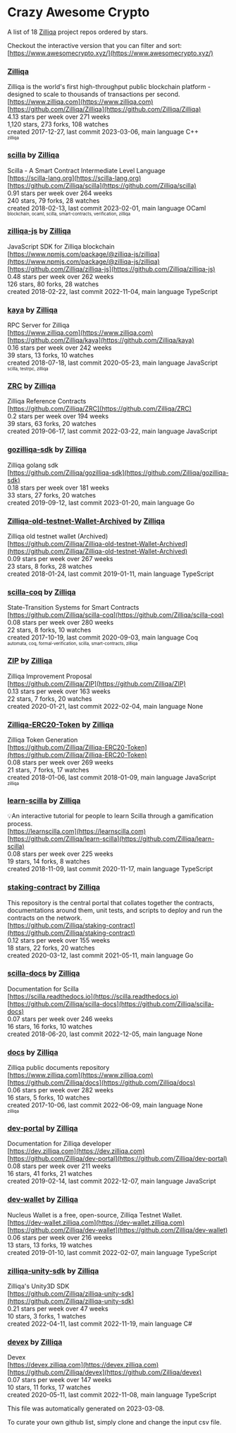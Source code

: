 # Crazy Awesome Crypto
A list of 18 [Zilliqa](https://github.com/Zilliqa) project repos ordered by stars.  

Checkout the interactive version that you can filter and sort: 
[https://www.awesomecrypto.xyz/](https://www.awesomecrypto.xyz/)  


### [Zilliqa](https://github.com/Zilliqa/Zilliqa)  
Zilliqa is the world's first high-throughput public blockchain platform - designed to scale to thousands ​of transactions per second.  
[https://www.zilliqa.com](https://www.zilliqa.com)  
[https://github.com/Zilliqa/Zilliqa](https://github.com/Zilliqa/Zilliqa)  
4.13 stars per week over 271 weeks  
1,120 stars, 273 forks, 108 watches  
created 2017-12-27, last commit 2023-03-06, main language C++  
<sub><sup>zilliqa</sup></sub>


### [scilla](https://github.com/Zilliqa/scilla) by [Zilliqa](https://github.com/Zilliqa)  
Scilla - A Smart Contract Intermediate Level Language  
[https://scilla-lang.org](https://scilla-lang.org)  
[https://github.com/Zilliqa/scilla](https://github.com/Zilliqa/scilla)  
0.91 stars per week over 264 weeks  
240 stars, 79 forks, 28 watches  
created 2018-02-13, last commit 2023-02-01, main language OCaml  
<sub><sup>blockchain, ocaml, scilla, smart-contracts, verification, zilliqa</sup></sub>


### [zilliqa-js](https://github.com/Zilliqa/zilliqa-js) by [Zilliqa](https://github.com/Zilliqa)  
JavaScript SDK for Zilliqa blockchain  
[https://www.npmjs.com/package/@zilliqa-js/zilliqa](https://www.npmjs.com/package/@zilliqa-js/zilliqa)  
[https://github.com/Zilliqa/zilliqa-js](https://github.com/Zilliqa/zilliqa-js)  
0.48 stars per week over 262 weeks  
126 stars, 80 forks, 28 watches  
created 2018-02-22, last commit 2022-11-04, main language TypeScript  


### [kaya](https://github.com/Zilliqa/kaya) by [Zilliqa](https://github.com/Zilliqa)  
RPC Server for Zilliqa  
[https://www.zilliqa.com](https://www.zilliqa.com)  
[https://github.com/Zilliqa/kaya](https://github.com/Zilliqa/kaya)  
0.16 stars per week over 242 weeks  
39 stars, 13 forks, 10 watches  
created 2018-07-18, last commit 2020-05-23, main language JavaScript  
<sub><sup>scilla, testrpc, zilliqa</sup></sub>


### [ZRC](https://github.com/Zilliqa/ZRC) by [Zilliqa](https://github.com/Zilliqa)  
Zilliqa Reference Contracts  
[https://github.com/Zilliqa/ZRC](https://github.com/Zilliqa/ZRC)  
0.2 stars per week over 194 weeks  
39 stars, 63 forks, 20 watches  
created 2019-06-17, last commit 2022-03-22, main language JavaScript  


### [gozilliqa-sdk](https://github.com/Zilliqa/gozilliqa-sdk) by [Zilliqa](https://github.com/Zilliqa)  
Zilliqa golang sdk  
[https://github.com/Zilliqa/gozilliqa-sdk](https://github.com/Zilliqa/gozilliqa-sdk)  
0.18 stars per week over 181 weeks  
33 stars, 27 forks, 20 watches  
created 2019-09-12, last commit 2023-01-20, main language Go  


### [Zilliqa-old-testnet-Wallet-Archived](https://github.com/Zilliqa/Zilliqa-old-testnet-Wallet-Archived) by [Zilliqa](https://github.com/Zilliqa)  
Zilliqa old testnet wallet (Archived)  
[https://github.com/Zilliqa/Zilliqa-old-testnet-Wallet-Archived](https://github.com/Zilliqa/Zilliqa-old-testnet-Wallet-Archived)  
0.09 stars per week over 267 weeks  
23 stars, 8 forks, 28 watches  
created 2018-01-24, last commit 2019-01-11, main language TypeScript  


### [scilla-coq](https://github.com/Zilliqa/scilla-coq) by [Zilliqa](https://github.com/Zilliqa)  
State-Transition Systems for Smart Contracts  
[https://github.com/Zilliqa/scilla-coq](https://github.com/Zilliqa/scilla-coq)  
0.08 stars per week over 280 weeks  
22 stars, 8 forks, 10 watches  
created 2017-10-19, last commit 2020-09-03, main language Coq  
<sub><sup>automata, coq, formal-verification, scilla, smart-contracts, zilliqa</sup></sub>


### [ZIP](https://github.com/Zilliqa/ZIP) by [Zilliqa](https://github.com/Zilliqa)  
Zilliqa Improvement Proposal  
[https://github.com/Zilliqa/ZIP](https://github.com/Zilliqa/ZIP)  
0.13 stars per week over 163 weeks  
22 stars, 7 forks, 20 watches  
created 2020-01-21, last commit 2022-02-04, main language None  


### [Zilliqa-ERC20-Token](https://github.com/Zilliqa/Zilliqa-ERC20-Token) by [Zilliqa](https://github.com/Zilliqa)  
Zilliqa Token Generation  
[https://github.com/Zilliqa/Zilliqa-ERC20-Token](https://github.com/Zilliqa/Zilliqa-ERC20-Token)  
0.08 stars per week over 269 weeks  
21 stars, 7 forks, 17 watches  
created 2018-01-06, last commit 2018-01-09, main language JavaScript  
<sub><sup>zilliqa</sup></sub>


### [learn-scilla](https://github.com/Zilliqa/learn-scilla) by [Zilliqa](https://github.com/Zilliqa)  
💡An interactive tutorial for people to learn Scilla through a gamification process.  
[https://learnscilla.com](https://learnscilla.com)  
[https://github.com/Zilliqa/learn-scilla](https://github.com/Zilliqa/learn-scilla)  
0.08 stars per week over 225 weeks  
19 stars, 14 forks, 8 watches  
created 2018-11-09, last commit 2020-11-17, main language TypeScript  


### [staking-contract](https://github.com/Zilliqa/staking-contract) by [Zilliqa](https://github.com/Zilliqa)  
This repository is the central portal that collates together the contracts, documentations around them, unit tests, and scripts to deploy and run the contracts on the network.  
[https://github.com/Zilliqa/staking-contract](https://github.com/Zilliqa/staking-contract)  
0.12 stars per week over 155 weeks  
18 stars, 22 forks, 20 watches  
created 2020-03-12, last commit 2021-05-11, main language Go  


### [scilla-docs](https://github.com/Zilliqa/scilla-docs) by [Zilliqa](https://github.com/Zilliqa)  
Documentation for Scilla  
[https://scilla.readthedocs.io](https://scilla.readthedocs.io)  
[https://github.com/Zilliqa/scilla-docs](https://github.com/Zilliqa/scilla-docs)  
0.07 stars per week over 246 weeks  
16 stars, 16 forks, 10 watches  
created 2018-06-20, last commit 2022-12-05, main language None  


### [docs](https://github.com/Zilliqa/docs) by [Zilliqa](https://github.com/Zilliqa)  
Zilliqa public documents repository  
[https://www.zilliqa.com](https://www.zilliqa.com)  
[https://github.com/Zilliqa/docs](https://github.com/Zilliqa/docs)  
0.06 stars per week over 282 weeks  
16 stars, 5 forks, 10 watches  
created 2017-10-06, last commit 2022-06-09, main language None  
<sub><sup>zilliqa</sup></sub>


### [dev-portal](https://github.com/Zilliqa/dev-portal) by [Zilliqa](https://github.com/Zilliqa)  
Documentation for Zilliqa developer  
[https://dev.zilliqa.com](https://dev.zilliqa.com)  
[https://github.com/Zilliqa/dev-portal](https://github.com/Zilliqa/dev-portal)  
0.08 stars per week over 211 weeks  
16 stars, 41 forks, 21 watches  
created 2019-02-14, last commit 2022-12-07, main language JavaScript  


### [dev-wallet](https://github.com/Zilliqa/dev-wallet) by [Zilliqa](https://github.com/Zilliqa)  
Nucleus Wallet is a free, open-source, Zilliqa Testnet Wallet.  
[https://dev-wallet.zilliqa.com](https://dev-wallet.zilliqa.com)  
[https://github.com/Zilliqa/dev-wallet](https://github.com/Zilliqa/dev-wallet)  
0.06 stars per week over 216 weeks  
13 stars, 13 forks, 19 watches  
created 2019-01-10, last commit 2022-02-07, main language TypeScript  


### [zilliqa-unity-sdk](https://github.com/Zilliqa/zilliqa-unity-sdk) by [Zilliqa](https://github.com/Zilliqa)  
Zilliqa's Unity3D SDK  
[https://github.com/Zilliqa/zilliqa-unity-sdk](https://github.com/Zilliqa/zilliqa-unity-sdk)  
0.21 stars per week over 47 weeks  
10 stars, 3 forks, 1 watches  
created 2022-04-11, last commit 2022-11-19, main language C#  


### [devex](https://github.com/Zilliqa/devex) by [Zilliqa](https://github.com/Zilliqa)  
Devex  
[https://devex.zilliqa.com](https://devex.zilliqa.com)  
[https://github.com/Zilliqa/devex](https://github.com/Zilliqa/devex)  
0.07 stars per week over 147 weeks  
10 stars, 11 forks, 17 watches  
created 2020-05-11, last commit 2022-11-08, main language TypeScript  


This file was automatically generated on 2023-03-08.  

To curate your own github list, simply clone and change the input csv file.  